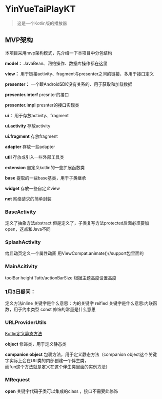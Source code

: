 # YinYueTaiPlayKT

> 这是一个Kotlin版的播放器

## MVP架构

本项目采用mvp架构模式，先介绍一下本项目中分包结构

**model：** JavaBean、网络操作、数据库操作都在这里

**view：** 用于链接activity、fragment与presenter之间的链接，多用于接口定义

**presenter：** 一个跟AndroidSDK没有关系的、用于获取和加载数据

**presenter.interf** presnter的接口

**presenter.impl** presnter的接口实现类

**ui：** 用于存放activity、fragment

**ui.activity** 存放activity

**ui.fragment** 存放fragment

**adapter** 存放一些adapter

**util** 存放或引入一些外部工具类

**extension** 自定义kotlin的一些扩展函数类

**base** 提取的一些base基类，用于子类继承

**widget** 存放一些自定义view

**net** 网络请求的简单封装

### BaseActivity
定义了抽象方法abstract
但是定义了，子类复写方法protected后面必须要加open，这点和Java不同

### SplashActivity
给启动页定义一个属性动画
用ViewCompat.animate()//support包里面的

### MainAcitivity
toolBar height ?attr/actionBarSize   根据主题高度设置高度

### 1月3日疑问：
定义方法inline 关键字是什么意思：内的关键字
reified 关键字是什么意思:内联函数，用于约束类型
const 修饰的常量是什么意思

### URLProviderUtils
[Kotlin定义静态方法](https://www.jianshu.com/p/a71f41186aa0)

**object** 修饰类，用于定义静态类

**companion object** 包裹方法，用于定义静态方法（companion object这个关键字实际上会在Util类的内部创建一个伴生类，  
而fun这个方法就是定义在这个伴生类里面的实例方法）

### MRequest
**open** 关键字代码子类可以集成的class ，接口不需要此修饰
